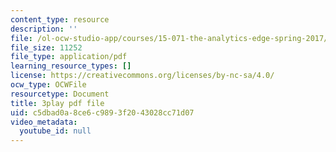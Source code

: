 ```yaml
---
content_type: resource
description: ''
file: /ol-ocw-studio-app/courses/15-071-the-analytics-edge-spring-2017/c5dbad0a8ce6c9893f2043028cc71d07_JGetImYLis.pdf
file_size: 11252
file_type: application/pdf
learning_resource_types: []
license: https://creativecommons.org/licenses/by-nc-sa/4.0/
ocw_type: OCWFile
resourcetype: Document
title: 3play pdf file
uid: c5dbad0a-8ce6-c989-3f20-43028cc71d07
video_metadata:
  youtube_id: null
---
```

